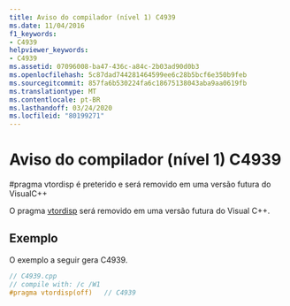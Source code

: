 ```yaml
---
title: Aviso do compilador (nível 1) C4939
ms.date: 11/04/2016
f1_keywords:
- C4939
helpviewer_keywords:
- C4939
ms.assetid: 07096008-ba47-436c-a84c-2b03ad90d0b3
ms.openlocfilehash: 5c87dad744281464599ee6c28b5bcf6e350b9feb
ms.sourcegitcommit: 857fa6b530224fa6c18675138043aba9aa0619fb
ms.translationtype: MT
ms.contentlocale: pt-BR
ms.lasthandoff: 03/24/2020
ms.locfileid: "80199271"
---
```

# <a name="compiler-warning-level-1-c4939"></a>Aviso do compilador (nível 1) C4939

\#pragma vtordisp é preterido e será removido em uma versão futura do VisualC++

O pragma [vtordisp](../../preprocessor/vtordisp.md) será removido em uma versão futura do Visual C++.

## <a name="example"></a>Exemplo

O exemplo a seguir gera C4939.

```cpp
// C4939.cpp
// compile with: /c /W1
#pragma vtordisp(off)   // C4939
```
